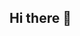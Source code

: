 ## Hi there 👋

<!--
**TaspinarFindik/TaspinarFindik** is a ✨ _special_ ✨ repository because its `README.md` (this file) appears on your GitHub profile.

Here are some ideas to get you started:

- 🔭 I’m currently working on Python,SQL
- 🌱 I’m currently learning Python,SQL,Jira
- 📫 How to reach me: 
   Instagram: iremtaspiinar
   Linkedln: linkedin.com/in/iremtaşpınarfındık
   Mail: irem.taspinaarr@gmail.com
-->
